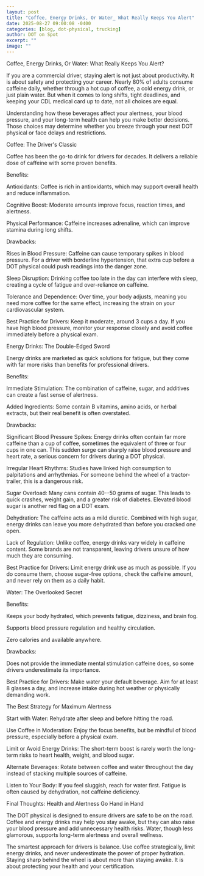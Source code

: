 ```yaml
---
layout: post
title: "Coffee, Energy Drinks, Or Water_ What Really Keeps You Alert"
date: 2025-08-27 09:00:08 -0400
categories: [blog, dot-physical, trucking]
author: DOT on Spot
excerpt: ""
image: ""
---
```


Coffee, Energy Drinks, Or Water: What Really Keeps You Alert?

If you are a commercial driver, staying alert is not just about productivity. It is about safety and protecting your career. Nearly 80% of adults consume caffeine daily, whether through a hot cup of coffee, a cold energy drink, or just plain water. But when it comes to long shifts, tight deadlines, and keeping your CDL medical card up to date, not all choices are equal.

Understanding how these beverages affect your alertness, your blood pressure, and your long-term health can help you make better decisions. Those choices may determine whether you breeze through your next DOT physical or face delays and restrictions.

Coffee: The Driver's Classic

Coffee has been the go-to drink for drivers for decades. It delivers a reliable dose of caffeine with some proven benefits.

Benefits:

Antioxidants: Coffee is rich in antioxidants, which may support overall health and reduce inflammation.

Cognitive Boost: Moderate amounts improve focus, reaction times, and alertness.

Physical Performance: Caffeine increases adrenaline, which can improve stamina during long shifts.

Drawbacks:

Rises in Blood Pressure: Caffeine can cause temporary spikes in blood pressure. For a driver with borderline hypertension, that extra cup before a DOT physical could push readings into the danger zone.

Sleep Disruption: Drinking coffee too late in the day can interfere with sleep, creating a cycle of fatigue and over-reliance on caffeine.

Tolerance and Dependence: Over time, your body adjusts, meaning you need more coffee for the same effect, increasing the strain on your cardiovascular system.

Best Practice for Drivers: Keep it moderate, around 3 cups a day. If you have high blood pressure, monitor your response closely and avoid coffee immediately before a physical exam.

Energy Drinks: The Double-Edged Sword

Energy drinks are marketed as quick solutions for fatigue, but they come with far more risks than benefits for professional drivers.

Benefits:

Immediate Stimulation: The combination of caffeine, sugar, and additives can create a fast sense of alertness.

Added Ingredients: Some contain B vitamins, amino acids, or herbal extracts, but their real benefit is often overstated.

Drawbacks:

Significant Blood Pressure Spikes: Energy drinks often contain far more caffeine than a cup of coffee, sometimes the equivalent of three or four cups in one can. This sudden surge can sharply raise blood pressure and heart rate, a serious concern for drivers during a DOT physical.

Irregular Heart Rhythms: Studies have linked high consumption to palpitations and arrhythmias. For someone behind the wheel of a tractor-trailer, this is a dangerous risk.

Sugar Overload: Many cans contain 40--50 grams of sugar. This leads to quick crashes, weight gain, and a greater risk of diabetes. Elevated blood sugar is another red flag on a DOT exam.

Dehydration: The caffeine acts as a mild diuretic. Combined with high sugar, energy drinks can leave you more dehydrated than before you cracked one open.

Lack of Regulation: Unlike coffee, energy drinks vary widely in caffeine content. Some brands are not transparent, leaving drivers unsure of how much they are consuming.

Best Practice for Drivers: Limit energy drink use as much as possible. If you do consume them, choose sugar-free options, check the caffeine amount, and never rely on them as a daily habit.

Water: The Overlooked Secret

Benefits:

Keeps your body hydrated, which prevents fatigue, dizziness, and brain fog.

Supports blood pressure regulation and healthy circulation.

Zero calories and available anywhere.

Drawbacks:

Does not provide the immediate mental stimulation caffeine does, so some drivers underestimate its importance.

Best Practice for Drivers: Make water your default beverage. Aim for at least 8 glasses a day, and increase intake during hot weather or physically demanding work.

The Best Strategy for Maximum Alertness

Start with Water: Rehydrate after sleep and before hitting the road.

Use Coffee in Moderation: Enjoy the focus benefits, but be mindful of blood pressure, especially before a physical exam.

Limit or Avoid Energy Drinks: The short-term boost is rarely worth the long-term risks to heart health, weight, and blood sugar.

Alternate Beverages: Rotate between coffee and water throughout the day instead of stacking multiple sources of caffeine.

Listen to Your Body: If you feel sluggish, reach for water first. Fatigue is often caused by dehydration, not caffeine deficiency.

Final Thoughts: Health and Alertness Go Hand in Hand

The DOT physical is designed to ensure drivers are safe to be on the road. Coffee and energy drinks may help you stay awake, but they can also raise your blood pressure and add unnecessary health risks. Water, though less glamorous, supports long-term alertness and overall wellness.

The smartest approach for drivers is balance. Use coffee strategically, limit energy drinks, and never underestimate the power of proper hydration. Staying sharp behind the wheel is about more than staying awake. It is about protecting your health and your certification.
